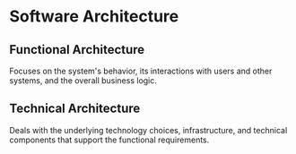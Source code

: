 # Software Architecture

## Functional Architecture

Focuses on the system's behavior, its interactions with users and other systems, and the overall business logic.

## Technical Architecture

Deals with the underlying technology choices, infrastructure, and technical components that support the functional requirements.
